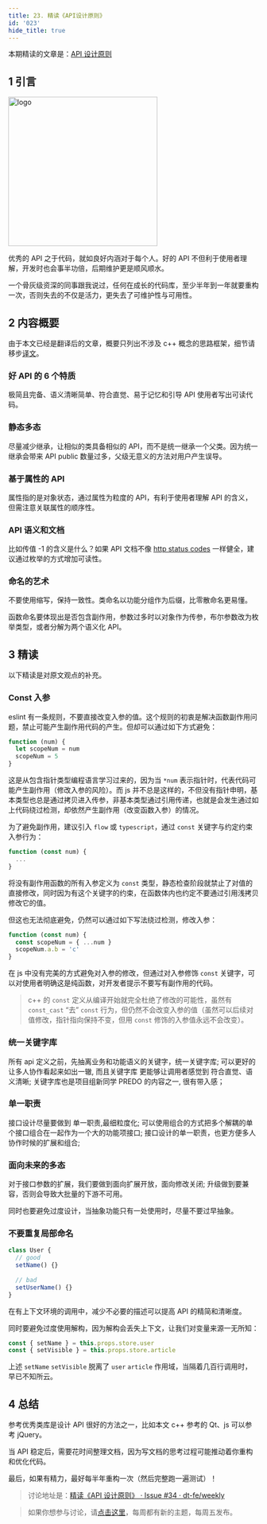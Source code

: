 ```yaml
---
title: 23. 精读《API设计原则》
id: '023'
hide_title: true
---
```


本期精读的文章是：[API 设计原则](https://coolshell.cn/articles/18024.html)

## 1 引言

<img src="https://cdn.jsdelivr.net/gh/ViktorWong/imgbed/img/20210408180715.png" width="300" alt="logo" />

优秀的 API 之于代码，就如良好内涵对于每个人。好的 API 不但利于使用者理解，开发时也会事半功倍，后期维护更是顺风顺水。

一个骨灰级资深的同事跟我说过，任何在成长的代码库，至少半年到一年就要重构一次，否则失去的不仅是活力，更失去了可维护性与可用性。

## 2 内容概要

由于本文已经是翻译后的文章，概要只列出不涉及 c++ 概念的思路框架，细节请移步[译文](https://coolshell.cn/articles/18024.html)。

### 好 API 的 6 个特质

极简且完备、语义清晰简单、符合直觉、易于记忆和引导 API 使用者写出可读代码。

### 静态多态

尽量减少继承，让相似的类具备相似的 API，而不是统一继承一个父类。因为统一继承会带来 API public 数量过多，父级无意义的方法对用户产生误导。

### 基于属性的 API

属性指的是对象状态，通过属性为粒度的 API，有利于使用者理解 API 的含义，但需注意关联属性的顺序性。

### API 语义和文档

比如传值 -1 的含义是什么？如果 API 文档不像 [http status codes](http://www.restapitutorial.com/httpstatuscodes.html) 一样健全，建议通过枚举的方式增加可读性。

### 命名的艺术

不要使用缩写，保持一致性。类命名以功能分组作为后缀，比零散命名更易懂。

函数命名要体现出是否包含副作用，参数过多时以对象作为传参，布尔参数改为枚举类型，或者分解为两个语义化 API。

## 3 精读

以下精读是对原文观点的补充。

### Const 入参

eslint 有一条规则，不要直接改变入参的值。这个规则的初衷是解决函数副作用问题，禁止可能产生副作用代码的产生。但却可以通过如下方式避免：

```javascript
function (num) {
  let scopeNum = num
  scopeNum = 5
}
```

这是从包含指针类型编程语言学习过来的，因为当 `*num` 表示指针时，代表代码可能产生副作用（修改入参的风险）。而 js 并不总是这样的，不但没有指针申明，基本类型也总是通过拷贝进入传参，非基本类型通过引用传递，也就是会发生通过如上代码绕过检测，却依然产生副作用（改变函数入参）的情况。

为了避免副作用，建议引入 `flow` 或 `typescript`，通过 `const` 关键字与约定约束入参行为：

```typescript
function (const num) {
  ...
}
```

将没有副作用函数的所有入参定义为 `const` 类型，静态检查阶段就禁止了对值的直接修改，同时因为有这个关键字的约束，在函数体内也约定不要通过引用浅拷贝修改它的值。

但这也无法彻底避免，仍然可以通过如下写法绕过检测，修改入参：

```typescript
function (const num) {
  const scopeNum = { ...num }
  scopeNum.a.b = 'c'
}
```

在 js 中没有完美的方式避免对入参的修改，但通过对入参修饰 `const` 关键字，可以对使用者明确这是纯函数，对开发者提示不要写有副作用的代码。

> c++ 的 `const` 定义从编译开始就完全杜绝了修改的可能性，虽然有 `const_cast` “去” `const` 行为，但仍然不会改变入参的值（虽然可以后续对值修改，指针指向保持不变，但用 `const` 修饰的入参值永远不会改变）。

### 统一关键字库

所有 api 定义之前，先抽离业务和功能语义的关键字，统一关键字库; 可以更好的让多人协作看起来如出一辙, 而且关键字库 更能够让调用者感觉到 符合直觉、语义清晰; 关键字库也是项目组新同学 PREDO 的内容之一, 很有带入感；

### 单一职责

接口设计尽量要做到 单一职责,最细粒度化; 可以使用组合的方式把多个解耦的单个接口组合在一起作为一个大的功能项接口; 接口设计的单一职责，也更方便多人协作时候的扩展和组合;

### 面向未来的多态

对于接口参数的扩展，我们要做到面向扩展开放，面向修改关闭; 升级做到要兼容，否则会导致大批量的下游不可用。

同时也要避免过度设计，当抽象功能只有一处使用时，尽量不要过早抽象。

### 不要重复局部命名

```typescript
class User {
  // good
  setName() {}
  
  // bad
  setUserName() {}
}
```

在有上下文环境的调用中，减少不必要的描述可以提高 API 的精简和清晰度。

同时要避免过度使用解构，因为解构会丢失上下文，让我们对变量来源一无所知：

```typescript
const { setName } = this.props.store.user
const { setVisible } = this.props.store.article
```

上述 `setName` `setVisible` 脱离了 `user` `article` 作用域，当隔着几百行调用时，早已不知所云。

## 4 总结

参考优秀类库是设计 API 很好的方法之一，比如本文 c++ 参考的 Qt、js 可以参考 jQuery。

当 API 稳定后，需要花时间整理文档，因为写文档的思考过程可能推动着你重构和优化代码。

最后，如果有精力，最好每半年重构一次（然后完整跑一遍测试）！

> 讨论地址是：[精读《API 设计原则》 · Issue #34 · dt-fe/weekly](https://github.com/dt-fe/weekly/issues/34)

> 如果你想参与讨论，请[点击这里](https://github.com/dt-fe/weekly)，每周都有新的主题，每周五发布。

